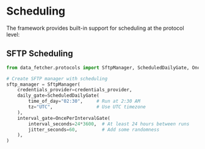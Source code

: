 # Scheduling

The framework provides built-in support for scheduling at the protocol level:

## SFTP Scheduling

```python
from data_fetcher.protocols import SftpManager, ScheduledDailyGate, OncePerIntervalGate

# Create SFTP manager with scheduling
sftp_manager = SftpManager(
    credentials_provider=credentials_provider,
    daily_gate=ScheduledDailyGate(
        time_of_day="02:30",     # Run at 2:30 AM
        tz="UTC",                # Use UTC timezone
    ),
    interval_gate=OncePerIntervalGate(
        interval_seconds=24*3600,  # At least 24 hours between runs
        jitter_seconds=60,         # Add some randomness
    ),
)
```
